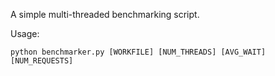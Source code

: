 A simple multi-threaded benchmarking script.

Usage:
```
python benchmarker.py [WORKFILE] [NUM_THREADS] [AVG_WAIT] [NUM_REQUESTS]
```